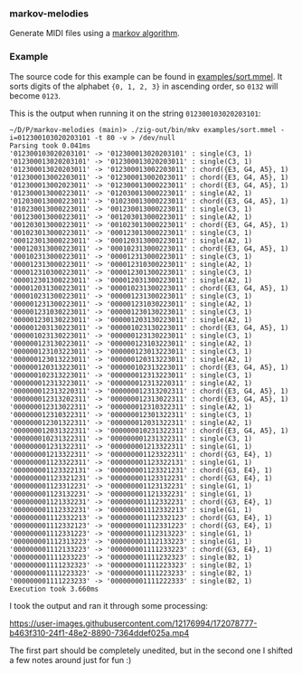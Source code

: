 ### markov-melodies
Generate MIDI files using a [markov algorithm](https://en.wikipedia.org/wiki/Markov_algorithm).

### Example
The source code for this example can be found in [examples/sort.mmel](./examples/sort.mmel).
It sorts digits of the alphabet `{0, 1, 2, 3}` in ascending order, so `0132` will become `0123`.


This is the output when running it on the string `012300103020203101`:

```
~/D/P/markov-melodies (main)> ./zig-out/bin/mkv examples/sort.mmel -i=012300103020203101 -t 80 -v > /dev/null
Parsing took 0.041ms
'012300103020203101' -> '012300013020203101' : single(C3, 1)
'012300013020203101' -> '012300013020203011' : single(C3, 1)
'012300013020203011' -> '012300013002203011' : chord({E3, G4, A5}, 1)
'012300013002203011' -> '012300013002023011' : chord({E3, G4, A5}, 1)
'012300013002023011' -> '012300013000223011' : chord({E3, G4, A5}, 1)
'012300013000223011' -> '012030013000223011' : single(A2, 1)
'012030013000223011' -> '010230013000223011' : chord({E3, G4, A5}, 1)
'010230013000223011' -> '001230013000223011' : single(C3, 1)
'001230013000223011' -> '001203013000223011' : single(A2, 1)
'001203013000223011' -> '001023013000223011' : chord({E3, G4, A5}, 1)
'001023013000223011' -> '000123013000223011' : single(C3, 1)
'000123013000223011' -> '000120313000223011' : single(A2, 1)
'000120313000223011' -> '000102313000223011' : chord({E3, G4, A5}, 1)
'000102313000223011' -> '000012313000223011' : single(C3, 1)
'000012313000223011' -> '000012310300223011' : single(A2, 1)
'000012310300223011' -> '000012301300223011' : single(C3, 1)
'000012301300223011' -> '000012031300223011' : single(A2, 1)
'000012031300223011' -> '000010231300223011' : chord({E3, G4, A5}, 1)
'000010231300223011' -> '000001231300223011' : single(C3, 1)
'000001231300223011' -> '000001231030223011' : single(A2, 1)
'000001231030223011' -> '000001230130223011' : single(C3, 1)
'000001230130223011' -> '000001203130223011' : single(A2, 1)
'000001203130223011' -> '000001023130223011' : chord({E3, G4, A5}, 1)
'000001023130223011' -> '000000123130223011' : single(C3, 1)
'000000123130223011' -> '000000123103223011' : single(A2, 1)
'000000123103223011' -> '000000123013223011' : single(C3, 1)
'000000123013223011' -> '000000120313223011' : single(A2, 1)
'000000120313223011' -> '000000102313223011' : chord({E3, G4, A5}, 1)
'000000102313223011' -> '000000012313223011' : single(C3, 1)
'000000012313223011' -> '000000012313220311' : single(A2, 1)
'000000012313220311' -> '000000012313202311' : chord({E3, G4, A5}, 1)
'000000012313202311' -> '000000012313022311' : chord({E3, G4, A5}, 1)
'000000012313022311' -> '000000012310322311' : single(A2, 1)
'000000012310322311' -> '000000012301322311' : single(C3, 1)
'000000012301322311' -> '000000012031322311' : single(A2, 1)
'000000012031322311' -> '000000010231322311' : chord({E3, G4, A5}, 1)
'000000010231322311' -> '000000001231322311' : single(C3, 1)
'000000001231322311' -> '000000001213322311' : single(G1, 1)
'000000001213322311' -> '000000001123322311' : chord({G3, E4}, 1)
'000000001123322311' -> '000000001123322131' : single(G1, 1)
'000000001123322131' -> '000000001123321231' : chord({G3, E4}, 1)
'000000001123321231' -> '000000001123312231' : chord({G3, E4}, 1)
'000000001123312231' -> '000000001123132231' : single(G1, 1)
'000000001123132231' -> '000000001121332231' : single(G1, 1)
'000000001121332231' -> '000000001112332231' : chord({G3, E4}, 1)
'000000001112332231' -> '000000001112332213' : single(G1, 1)
'000000001112332213' -> '000000001112332123' : chord({G3, E4}, 1)
'000000001112332123' -> '000000001112331223' : chord({G3, E4}, 1)
'000000001112331223' -> '000000001112313223' : single(G1, 1)
'000000001112313223' -> '000000001112133223' : single(G1, 1)
'000000001112133223' -> '000000001111233223' : chord({G3, E4}, 1)
'000000001111233223' -> '000000001111232323' : single(B2, 1)
'000000001111232323' -> '000000001111223323' : single(B2, 1)
'000000001111223323' -> '000000001111223233' : single(B2, 1)
'000000001111223233' -> '000000001111222333' : single(B2, 1)
Execution took 3.660ms
```

I took the output and ran it through some processing:

https://user-images.githubusercontent.com/12176994/172078777-b463f310-24f1-48e2-8890-7364ddef025a.mp4

The first part should be completely unedited, but in the second one I shifted a few notes around just for fun :)


